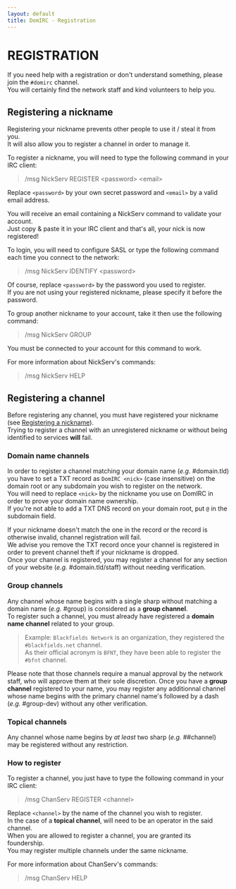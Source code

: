 ```yaml
---
layout: default
title: DomIRC - Registration
---
```


# REGISTRATION

If you need help with a registration or don't understand something, please join the `#domirc` channel.  
You will certainly find the network staff and kind volunteers to help you.


## Registering a nickname  

Registering your nickname prevents other people to use it / steal it from you.  
It will also allow you to register a channel in order to manage it.

To register a nickname, you will need to type the following command in your IRC client:
  
> /msg NickServ REGISTER \<password\> \<email\>

Replace `<password>` by your own secret password and `<email>` by a valid email address.

You will receive an email containing a NickServ command to validate your account.  
Just copy & paste it in your IRC client and that's all, your nick is now registered!

To login, you will need to configure SASL or type the following command each time you connect to the network:  

> /msg NickServ IDENTIFY \<password\>

Of course, replace `<password>` by the password you used to register.  
If you are not using your registered nickname, please specify it before the password.

To group another nickname to your account, take it then use the following command:  

> /msg NickServ GROUP

You must be connected to your account for this command to work.

For more information about NickServ's commands:  

> /msg NickServ HELP


## Registering a channel

Before registering any channel, you must have registered your nickname (see [Registering a nickname](#registering-a-nickname)).  
Trying to register a channel with an unregistered nickname or without being identified to services **will** fail.


### Domain name channels
In order to register a channel matching your domain name (*e.g.* #domain.tld) you have to set a TXT record as `DomIRC <nick>` (case insensitive) on the domain root or any subdomain you wish to register on the network.  
You will need to replace `<nick>` by the nickname you use on DomIRC in order to prove your domain name ownership.  
If you're not able to add a TXT DNS record on your domain root, put `@` in the subdomain field.

If your nickname doesn't match the one in the record or the record is otherwise invalid, channel registration will fail.  
We advise you remove the TXT record once your channel is registered in order to prevent channel theft if your nickname is dropped.  
Once your channel is registered, you may register a channel for any section of your website (*e.g.* #domain.tld/staff) without needing verification.


### Group channels
Any channel whose name begins with a single sharp without matching a domain name (*e.g.* #group) is considered as a **group channel**.  
To register such a channel, you must already have registered a **domain name channel** related to your group.  

> Example: `Blackfields Network` is an organization, they registered the `#blackfields.net` channel.  
> As their official acronym is `BFNT`, they have been able to register the `#bfnt` channel.

Please note that those channels require a manual approval by the network staff, who will approve them at their sole discretion.
Once you have a **group channel** registered to your name, you may register any additionnal channel whose name begins with the primary channel name's followed by a dash (*e.g.* #group-dev) without any other verification.

### Topical channels
Any channel whose name begins by *at least* two sharp (*e.g.* ##channel) may be registered without any restriction.  


### How to register
To register a channel, you just have to type the following command in your IRC client:  

> /msg ChanServ REGISTER \<channel\>

Replace `<channel>` by the name of the channel you wish to register.  
In the case of a **topical channel**, will need to be an operator in the said channel.  
When you are allowed to register a channel, you are granted its foundership.  
You may register multiple channels under the same nickname.

For more information about ChanServ's commands:  

> /msg ChanServ HELP
